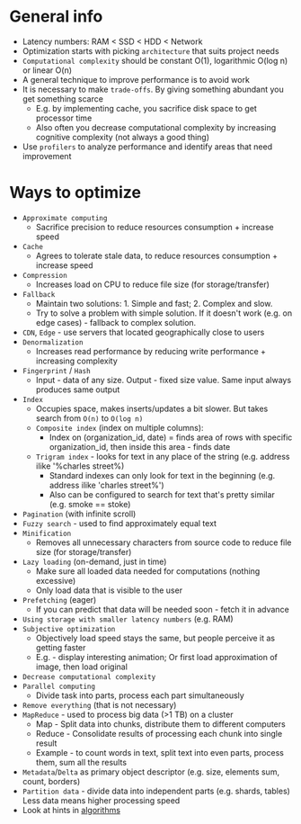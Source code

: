 # General info
* Latency numbers: RAM < SSD < HDD < Network
* Optimization starts with picking `architecture` that suits project needs
* `Computational complexity` should be constant O(1), logarithmic O(log n) or linear O(n)
* A general technique to improve performance is to avoid work
* It is necessary to make `trade-offs`. By giving something abundant you get something scarce
    * E.g. by implementing cache, you sacrifice disk space to get processor time
    * Also often you decrease computational complexity by increasing cognitive complexity (not always a good thing)
* Use `profilers` to analyze performance and identify areas that need improvement

# Ways to optimize
* `Approximate computing`
    * Sacrifice precision to reduce resources consumption + increase speed
* `Cache`
    * Agrees to tolerate stale data, to reduce resources consumption + increase speed
* `Compression`
    * Increases load on CPU to reduce file size (for storage/transfer)
* `Fallback`
    * Maintain two solutions: 1. Simple and fast; 2. Complex and slow.
    * Try to solve a problem with simple solution. If it doesn't work (e.g. on edge cases) - fallback to complex solution.
* `CDN`, `Edge` - use servers that located geographically close to users
* `Denormalization`
    * Increases read performance by reducing write performance + increasing complexity
* `Fingerprint` / `Hash`
    * Input - data of any size. Output - fixed size value. Same input always produces same output
* `Index`
    * Occupies space, makes inserts/updates a bit slower. But takes search from `O(n)` to `O(log n)`
    * `Composite index` (index on multiple columns):
        * Index on (organization_id, date) = finds area of rows with specific organization_id, then inside this area - finds date
    * `Trigram index` - looks for text in any place of the string (e.g. address ilike '%charles street%)
        * Standard indexes can only look for text in the beginning (e.g. address ilike 'charles street%')
        * Also can be configured to search for text that's pretty similar (e.g. smoke == stoke)
* `Pagination` (with infinite scroll)
* `Fuzzy search` - used to find approximately equal text
* `Minification`
    * Removes all unnecessary characters from source code to reduce file size (for storage/transfer)
* `Lazy loading` (on-demand, just in time)
    * Make sure all loaded data needed for computations (nothing excessive)
    * Only load data that is visible to the user
* `Prefetching` (eager)
    * If you can predict that data will be needed soon - fetch it in advance 
* `Using storage with smaller latency numbers` (e.g. RAM)
* `Subjective optimization`
    * Objectively load speed stays the same, but people perceive it as getting faster
    * E.g. - display interesting animation; Or first load approximation of image, then load original
* `Decrease computational complexity`
* `Parallel computing`
    * Divide task into parts, process each part simultaneously
* `Remove everything` (that is not necessary)
* `MapReduce` - used to process big data (>1 TB) on a cluster
    * Map - Split data into chunks, distribute them to different computers
    * Reduce - Consolidate results of processing each chunk into single result
    * Example - to count words in text, split text into even parts, process them, sum all the results
* `Metadata`/`Delta` as primary object descriptor (e.g. size, elements sum, count, borders)
* `Partition data` - divide data into independent parts (e.g. shards, tables) Less data means higher processing speed
* Look at hints in [algorithms](computer-science/algorithms.md)

